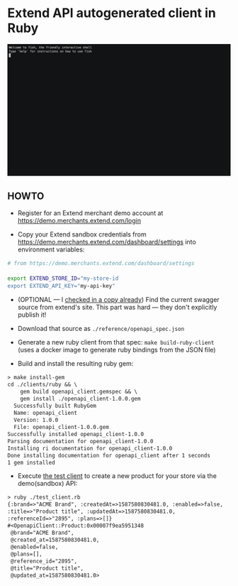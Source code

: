 # Extend API autogenerated client in Ruby
![ruby client demo screencast](./img/extend-ruby-api-demo.gif)

## HOWTO

* Register for an Extend merchant demo account at https://demo.merchants.extend.com/login

* Copy your Extend sandbox credentials from https://demo.merchants.extend.com/dashboard/settings into environment variables:
```bash
# from https://demo.merchants.extend.com/dashboard/settings

export EXTEND_STORE_ID="my-store-id
export EXTEND_API_KEY="my-api-key"
```

* (OPTIONAL — I [checked in a copy already](./reference/openapi_spec.json)) Find the current swagger source from extend's site. This part was hard — they don't explicitly publish it!

* Download that source as `./reference/openapi_spec.json`

* Generate a new ruby client from that spec: `make build-ruby-client` (uses a docker image to generate ruby bindings from the JSON file)

* Build and install the resulting ruby gem:
```console
> make install-gem
cd ./clients/ruby && \
	gem build openapi_client.gemspec && \
	gem install ./openapi_client-1.0.0.gem
  Successfully built RubyGem
  Name: openapi_client
  Version: 1.0.0
  File: openapi_client-1.0.0.gem
Successfully installed openapi_client-1.0.0
Parsing documentation for openapi_client-1.0.0
Installing ri documentation for openapi_client-1.0.0
Done installing documentation for openapi_client after 1 seconds
1 gem installed
```

* Execute [the test client](./test_client.rb) to create a new product for your store via the demo(sandbox) API:

```console
> ruby ./test_client.rb
{:brand=>"ACME Brand", :createdAt=>1587580830481.0, :enabled=>false, :title=>"Product title", :updatedAt=>1587580830481.0, :referenceId=>"2895", :plans=>[]}
#<OpenapiClient::Product:0x00007f9ea5951348
 @brand="ACME Brand",
 @created_at=1587580830481.0,
 @enabled=false,
 @plans=[],
 @reference_id="2895",
 @title="Product title",
 @updated_at=1587580830481.0>
```
